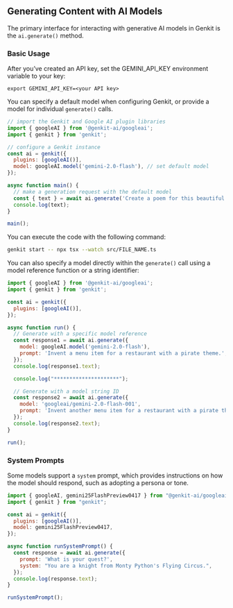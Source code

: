 ## Generating Content with AI Models
The primary interface for interacting with generative AI models in Genkit is the `ai.generate()` method.

### Basic Usage

After you’ve created an API key, set the GEMINI_API_KEY environment variable to your key:

```shell
export GEMINI_API_KEY=<your API key>
```

You can specify a default model when configuring Genkit, or provide a model for individual `generate()` calls.

```javascript
// import the Genkit and Google AI plugin libraries
import { googleAI } from '@genkit-ai/googleai';
import { genkit } from 'genkit';

// configure a Genkit instance
const ai = genkit({
  plugins: [googleAI()],
  model: googleAI.model('gemini-2.0-flash'), // set default model
});

async function main() {
  // make a generation request with the default model
  const { text } = await ai.generate('Create a poem for this beautiful community of developers');
  console.log(text);
}

main();
```

You can execute the code with the following command:

```bash
genkit start -- npx tsx --watch src/FILE_NAME.ts
```

You can also specify a model directly within the `generate()` call using a model reference function or a string identifier:

```javascript
import { googleAI } from '@genkit-ai/googleai';
import { genkit } from 'genkit';

const ai = genkit({
  plugins: [googleAI()],
});

async function run() {
  // Generate with a specific model reference
  const response1 = await ai.generate({
    model: googleAI.model('gemini-2.0-flash'),
    prompt: 'Invent a menu item for a restaurant with a pirate theme.',
  });
  console.log(response1.text);

  console.log("*********************");

  // Generate with a model string ID
  const response2 = await ai.generate({
    model: 'googleai/gemini-2.0-flash-001',
    prompt: 'Invent another menu item for a restaurant with a pirate theme.',
  });
  console.log(response2.text);
}

run();
```

### System Prompts

Some models support a `system` prompt, which provides instructions on how the model should respond, such as adopting a persona or tone.

```javascript
import { googleAI, gemini25FlashPreview0417 } from "@genkit-ai/googleai";
import { genkit } from "genkit";

const ai = genkit({
  plugins: [googleAI()],
  model: gemini25FlashPreview0417,
});

async function runSystemPrompt() {
  const response = await ai.generate({
    prompt: 'What is your quest?',
    system: "You are a knight from Monty Python's Flying Circus.",
  });
  console.log(response.text);
}

runSystemPrompt();
```
